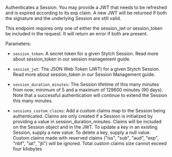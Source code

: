 Authenticates a Session. You may provide a JWT that needs to be refreshed and is expired according to its exp claim. A new JWT will be returned If both the signature and the underlying Session are still valid.

This endpoint requires only one of either the session_jwt or session_token be included in the request. It will return an error if both are present.

Parameters:

- `session_token`: A secret token for a given Stytch Session. Read more about session_token in our session management guide.

- `session_jwt`: The JSON Web Token (JWT) for a given Stytch Session. Read more about session_token in our Session Management guide.

- `session_duration_minutes`: The Session lifetime of this many minutes from now; minimum of 5 and a maximum of 129600 minutes (90 days). Note that a successful authentication will continue to extend the Session this many minutes.

- `sessions_custom_claims`: Add a custom claims map to the Session being authenticated. Claims are only created if a Session is initialized by providing a value in session_duration_minutes. Claims will be included on the Session object and in the JWT. To update a key in an existing Session, supply a new value. To delete a key, supply a null value. Custom claims made with reserved claims ("iss", "sub", "aud", "exp", "nbf", "iat", "jti") will be ignored. Total custom claims size cannot exceed four kilobytes
